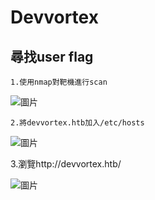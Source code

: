 Devvortex 
===
尋找user flag
---
    1.使用nmap對靶機進行scan
    
![圖片](https://github.com/favorite986141/jamescao/assets/125249893/38f3f73d-6a71-4df4-a9ea-7157bd29316c)

    2.將devvortex.htb加入/etc/hosts
    
![圖片](https://github.com/favorite986141/jamescao/assets/125249893/85796978-52fa-40a1-a664-553e6e6db79e)

   3.瀏覽http://devvortex.htb/

![圖片](https://github.com/favorite986141/jamescao/assets/125249893/c3dbd0b5-2141-4e37-8272-20c5e5f28171)
